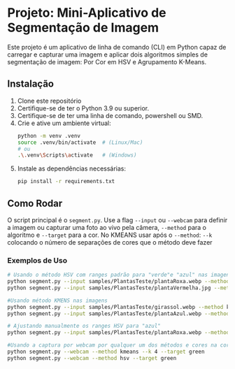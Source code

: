 # Projeto: Mini-Aplicativo de Segmentação de Imagem

Este projeto é um aplicativo de linha de comando (CLI) em Python capaz de carregar e capturar uma imagem e aplicar dois algoritmos simples de segmentação de imagem: Por Cor em HSV e Agrupamento K-Means.

## Instalação

1.  Clone este repositório
2.  Certifique-se de ter o Python 3.9 ou superior.
3.  Certifique-se de ter uma linha de comando, powershell ou SMD.
4.  Crie e ative um ambiente virtual:
    ```bash
    python -m venv .venv
    source .venv/bin/activate  # (Linux/Mac)
    # ou
    .\.venv\Scripts\activate   # (Windows)
    ```
5.  Instale as dependências necessárias:
    ```bash
    pip install -r requirements.txt
    ```

## Como Rodar

O script principal é o `segment.py`. Use a flag `--input` ou `--webcam` para definir a imagem ou capturar uma foto ao vivo pela câmera, `--method` para o algoritmo e `--target` para a cor. 
No KMEANS usar após o `--method`: `--k` colocando o número de separações de cores que o método deve fazer

### Exemplos de Uso
```bash
# Usando o método HSV com ranges padrão para "verde"e "azul" nas imagens
python segment.py --input samples/PlantasTeste/plantaRoxa.webp --method hsv --target blue
python segment.py --input samples/PlantasTeste/plantaVermelha.jpg --method hsv --target green #unica imagem jpg

#Usando método KMENS nas imagens
python segment.py --input samples/PlantasTeste/girassol.webp --method kmeans --k 4 --target green
python segment.py --input samples/PlantasTeste/plantaAzul.webp --method kmeans --k 4 --target blue

# Ajustando manualmente os ranges HSV para "azul"
python segment.py --input samples/PlantasTeste/plantaRoxa.webp --method hsv --target blue --hmin 90 --hmax 130 --smin 100 --smax 255

#Usando a captura por webcam por qualquer um dos métodos e cores na cor "verde"
python segment.py --webcam --method kmeans --k 4 --target green
python segment.py --webcam --method hsv --target green